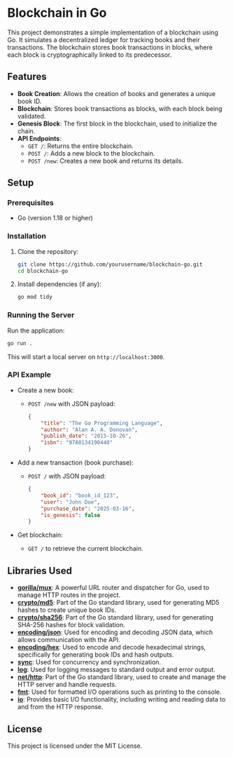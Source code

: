 # Blockchain in Go

This project demonstrates a simple implementation of a blockchain using Go. It simulates a decentralized ledger for tracking books and their transactions. The blockchain stores book transactions in blocks, where each block is cryptographically linked to its predecessor.

## Features
- **Book Creation**: Allows the creation of books and generates a unique book ID.
- **Blockchain**: Stores book transactions as blocks, with each block being validated.
- **Genesis Block**: The first block in the blockchain, used to initialize the chain.
- **API Endpoints**:
  - `GET /`: Returns the entire blockchain.
  - `POST /`: Adds a new block to the blockchain.
  - `POST /new`: Creates a new book and returns its details.

## Setup

### Prerequisites
- Go (version 1.18 or higher)

### Installation

1. Clone the repository:
    ```bash
    git clone https://github.com/yourusername/blockchain-go.git
    cd blockchain-go
    ```

2. Install dependencies (if any):
    ```bash
    go mod tidy
    ```

### Running the Server

Run the application:
```bash
go run .
```
This will start a local server on `http://localhost:3000`.

### API Example

- Create a new book:
    - `POST /new` with JSON payload:
        ```json
        {
            "title": "The Go Programming Language",
            "author": "Alan A. A. Donovan",
            "publish_date": "2015-10-26",
            "isbn": "9780134190440"
        }
        ```

- Add a new transaction (book purchase):
    - `POST /` with JSON payload:
        ```json
        {
            "book_id": "book_id_123",
            "user": "John Doe",
            "purchase_date": "2025-03-16",
            "is_genesis": false
        }
        ```

- Get blockchain:
    - `GET /` to retrieve the current blockchain.

## Libraries Used

- **[gorilla/mux](https://github.com/gorilla/mux)**: A powerful URL router and dispatcher for Go, used to manage HTTP routes in the project.
- **[crypto/md5](https://pkg.go.dev/crypto/md5)**: Part of the Go standard library, used for generating MD5 hashes to create unique book IDs.
- **[crypto/sha256](https://pkg.go.dev/crypto/sha256)**: Part of the Go standard library, used for generating SHA-256 hashes for block validation.
- **[encoding/json](https://pkg.go.dev/encoding/json)**: Used for encoding and decoding JSON data, which allows communication with the API.
- **[encoding/hex](https://pkg.go.dev/encoding/hex)**: Used to encode and decode hexadecimal strings, specifically for generating book IDs and hash outputs.
- **[sync](https://pkg.go.dev/sync)**: Used for concurrency and synchronization.
- **[log](https://pkg.go.dev/log)**: Used for logging messages to standard output and error output.
- **[net/http](https://pkg.go.dev/net/http)**: Part of the Go standard library, used to create and manage the HTTP server and handle requests.
- **[fmt](https://pkg.go.dev/fmt)**: Used for formatted I/O operations such as printing to the console.
- **[io](https://pkg.go.dev/io)**: Provides basic I/O functionality, including writing and reading data to and from the HTTP response.

## License

This project is licensed under the MIT License.